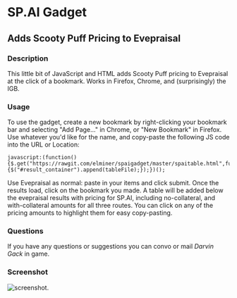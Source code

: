 # SP.AI Gadget
## Adds Scooty Puff Pricing to Evepraisal

### Description

This little bit of JavaScript and HTML adds Scooty Puff pricing to Evepraisal at the click of a bookmark.  Works in Firefox, Chrome, and (surprisingly) the IGB.

### Usage

To use the gadget, create a new bookmark by right-clicking your bookmark bar and selecting "Add Page..." in Chrome, or "New Bookmark" in Firefox.  Use whatever you'd like for the name, and copy-paste the following JS code into the URL or Location:

```
javascript:(function(){$.get("https://rawgit.com/elminer/spaigadget/master/spaitable.html",function(tableFile){$("#result_container").append(tableFile);});})();
```

Use Evepraisal as normal: paste in your items and click submit. Once the results load, click on the bookmark you made.  A table will be added below the evepraisal results with pricing for SP.AI, including no-collateral, and with-collateral amounts for all three routes.  You can click on any of the pricing amounts to highlight them for easy copy-pasting.

### Questions

If you have any questions or suggestions you can convo or mail *Darvin Gack* in game.

### Screenshot

![screenshot](http://i.imgur.com/IFBey0s.png).